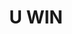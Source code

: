 ---
pid: PT399
title: U WIN
location_transcription: Penn Treaty Park
zipcode: '19133'
outside_phl: 
neighborhood: Fairhill,North Philadelphia
age: '2.5'
age_range: "<6"
instagram: 
image_file_name: PT_399.jpg
proposal_transcription: 
topic: Unknown
topic_summary: '0'
type: Other No Form
keywords_other: 
credit: Arielis
image_labels: A hand
twitter: 
facebook: 
permalink: "/monuments/pt399/"
layout: item-page
---